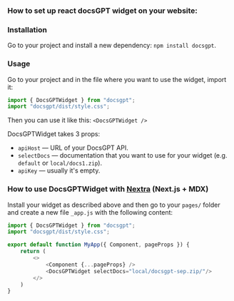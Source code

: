 ### How to set up react docsGPT widget on your website:

### Installation
Go to your project and install a new dependency: `npm install docsgpt`.

### Usage
Go to your project and in the file where you want to use the widget, import it: 
```js
import { DocsGPTWidget } from "docsgpt";
import "docsgpt/dist/style.css";
```


Then you can use it like this: `<DocsGPTWidget />`

DocsGPTWidget takes 3 props:
- `apiHost` — URL of your DocsGPT API.
- `selectDocs` — documentation that you want to use for your widget (e.g. `default` or `local/docs1.zip`).
- `apiKey` — usually it's empty.

### How to use DocsGPTWidget with [Nextra](https://nextra.site/) (Next.js + MDX)
Install your widget as described above and then go to your `pages/` folder and create a new file `_app.js` with the following content:
```js
import { DocsGPTWidget } from "docsgpt";
import "docsgpt/dist/style.css";

export default function MyApp({ Component, pageProps }) {
    return (
        <>
            <Component {...pageProps} />
            <DocsGPTWidget selectDocs="local/docsgpt-sep.zip/"/>
        </>
    )
}
```


